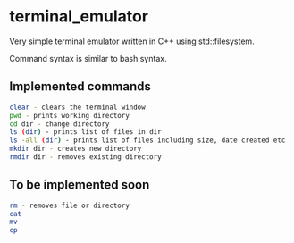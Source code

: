 # terminal_emulator
Very simple terminal emulator written in C++ using std::filesystem.
 
Command syntax is similar to bash syntax.




## Implemented commands

``` bash
clear - clears the terminal window
pwd - prints working directory
cd dir - change directory
ls (dir) - prints list of files in dir
ls -all (dir) - prints list of files including size, date created etc
mkdir dir - creates new directory 
rmdir dir - removes existing directory
```

## To be implemented soon
```bash
rm - removes file or directory
cat 
mv
cp
```
